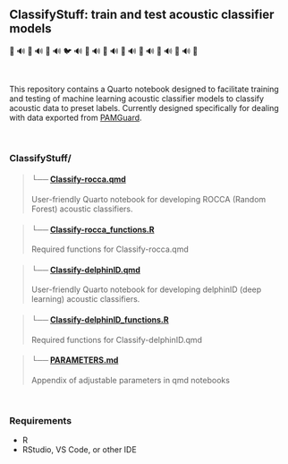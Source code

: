 ## ClassifyStuff: train and test acoustic classifier models
🐬  🔊  🦜  🔊  🐒  🔊  🐦  🔊  🦇  🔊  🐳  🔊  🐠  🔊  🐞  🔊  🦅  🔊  🐘  🔊  🐬

<br> 

This repository contains a Quarto notebook designed to facilitate training and testing of machine learning acoustic classifier models to classify acoustic data to preset labels. Currently designed specifically for dealing with data exported from [PAMGuard](https://www.pamguard.org/).

<br>
  
### ClassifyStuff/

> #### └── [Classify-rocca.qmd](https://github.com/tristankleyn/ClassifyStuff/blob/master/Classify-rocca.qmd)
> User-friendly Quarto notebook for developing ROCCA (Random Forest) acoustic classifiers.

> #### └── [Classify-rocca_functions.R](https://github.com/tristankleyn/ClassifyStuff/blob/master/Classify-rocca_functions.R)
> Required functions for Classify-rocca.qmd

> #### └── [Classify-delphinID.qmd](https://github.com/tristankleyn/ClassifyStuff/blob/master/Classify-delphinID.qmd)
> User-friendly Quarto notebook for developing delphinID (deep learning) acoustic classifiers.

> #### └── [Classify-delphinID_functions.R](https://github.com/tristankleyn/ClassifyStuff/blob/master/Classify-delphinID_functions.R)
> Required functions for Classify-delphinID.qmd

> #### └── [PARAMETERS.md](https://github.com/tristankleyn/ClassifyStuff/blob/master/PARAMETERS.md)
> Appendix of adjustable parameters in qmd notebooks


<br>

### Requirements
- R
- RStudio, VS Code, or other IDE
  
